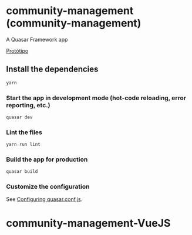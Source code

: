 # community-management (community-management)

A Quasar Framework app

<a href="https://www.figma.com/file/UmLQUqdkgEAXYTI4mUQzxt/Multiplica.me-Teste?node-id=0%3A1">Protótipo<a>

## Install the dependencies
```bash
yarn
```

### Start the app in development mode (hot-code reloading, error reporting, etc.)
```bash
quasar dev
```

### Lint the files
```bash
yarn run lint
```

### Build the app for production
```bash
quasar build
```

### Customize the configuration
See [Configuring quasar.conf.js](https://v2.quasar.dev/quasar-cli/quasar-conf-js).
# community-management-VueJS
